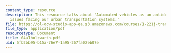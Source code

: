 ```yaml
---
content_type: resource
description: This resource talks about 'Automated vehicles as an antidote for critical
  issues facing our urban transportation systems.'
file: https://ol-ocw-studio-app-qa.s3.amazonaws.com/courses/1-221j-transportation-systems-fall-2004/5fb2bb95b15a76e71a95267fa07eb07e_04a1holzwarth.pdf
file_type: application/pdf
resourcetype: Document
title: 04a1holzwarth.pdf
uid: 5fb2bb95-b15a-76e7-1a95-267fa07eb07e
---
```

